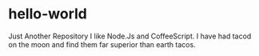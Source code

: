 # hello-world
Just Another Repository
I like Node.Js and CoffeeScript.
I have had tacod on the moon and find them far superior than earth tacos.
